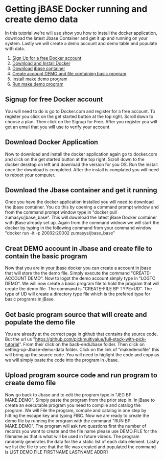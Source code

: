 # Getting jBASE Docker running and create demo data
In this tutorial we're will use show you how to install the docker application, download the latest Jbase Container and get it up and running on your system. Lastly we will create a demo account and demo table and populate with data.

1. [Sign Up for a free Docker account](#signup-for-free-docker-account)
1. [Download and Install Docker](#download-docker-application)
1. [Download jbase container](#download-the-jbase-container-and-get-it-running)
1. [Create account DEMO and file containing basic program](#creat-demo-account-in-jbase-and-create-file-to-contain-the-basic-program)
1. [Install make demo program](#get-basic-program-source-that-will-create-and-populate-the-demo-file)
1. [Run make demo program](#upload-program-source-code-and-run-program-to-create-demo-file)

## Signup for free Docker account
You will need to do is go to Docker.com and register for a free account.  To register you click on the get started button at the top right. Scroll down to choose a plan. Then click on the Signup for Free. After you register you will get an email that you will use to verify your account.

## Download Docker Application
Now to download and install the docker application again go to docker.com and click on the get started button at the top right.  Scroll down to the docker desktop on left and download the version for you OS. Run the install once the download is completed. After the install is complated you will need to reboot your computer.

## Download the Jbase container and get it running
Once you have the docker application installed you will need to download the jbase container. You do this by opening a command prompt window and from the command prompt window type in "docker pull zumasys/jbase_base". This will download the latest jBase Docker container with jBase already set up. Again from the command widnow we will start the docker by typing in the following command from your command window "docker run -it -p 20002:20002 zumasys/jbase_base"
 
## Creat DEMO account in Jbase and create file to contain the basic program
Now that you are in your jbase docker you can create a account in jbase that will store the the demo file. Simply execute the command "CREATE-ACCOUNT DEMO". Now to logot the demo account simply type in "LOGTO DEMO". We will now create a basic program file to hold the program that will create the demo file.  The command is "CREATE-FILE BP TYPE=UD". The type of UD will create a directory type file which is the prefered type for basic programs in jBase.

## Get basic program source that will create and populate the demo file
 You are already at the correct page in github that contains the source code.  But the url us "https://github.com/pickmultivalue/full-stack-with-pick-tutorial". From their click on the back-end/Jbase folder. Then click on setting-up-Jbase-demo-data folder. Click on the link of "makedemofile" this will bring up the source code. You will need to higlight the code and copy as we will simply paste the code into the program in Jbase.

## Upload program source code and run program to create demo file
Now go back to Jbase and to edit the program type in "JED BP MAKE.DEMO". Simply paste the program from the prior step in. In jBase to create an executable program you need to compile and catalog the program. We will File the program, compile and catalog in one step by hitting the escape key and typing FIBC. Now we are ready to create the demo file by running the program with the command "RUN BP MAKE.DEMO". The program will ask two questions first the number of records you want to create and the file name please use DEMO.FILE for the filename as that is what will be used in future videos.  The program randomly generates the data for the a static list of each data element. Lastly we list the file to see that the file was created and populated the command is LIST DEMO.FILE FIRSTNAME LASTNAME ADDR1
